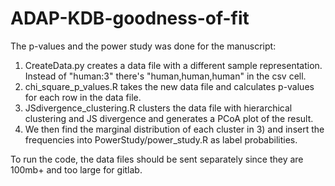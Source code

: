 # ADAP-KDB-goodness-of-fit

The p-values and the power study was done for the manuscript:
1) CreateData.py creates a data file with a different sample representation. Instead of "human:3" there's "human,human,human" in the csv cell.
2) chi_square_p_values.R takes the new data file and calculates p-values for each row in the data file.
3) JSdivergence_clustering.R clusters the data file with hierarchical clustering and JS divergence and generates a PCoA plot of the result.
4) We then find the marginal distribution of each cluster in 3) and insert the frequencies into PowerStudy/power_study.R as label probabilities. 

To run the code, the data files should be sent separately since they are 100mb+ and too large for gitlab.
